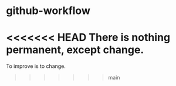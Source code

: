 # github-workflow
<<<<<<< HEAD
There is nothing permanent, except change.
=======

To improve is to change.
>>>>>>> main

